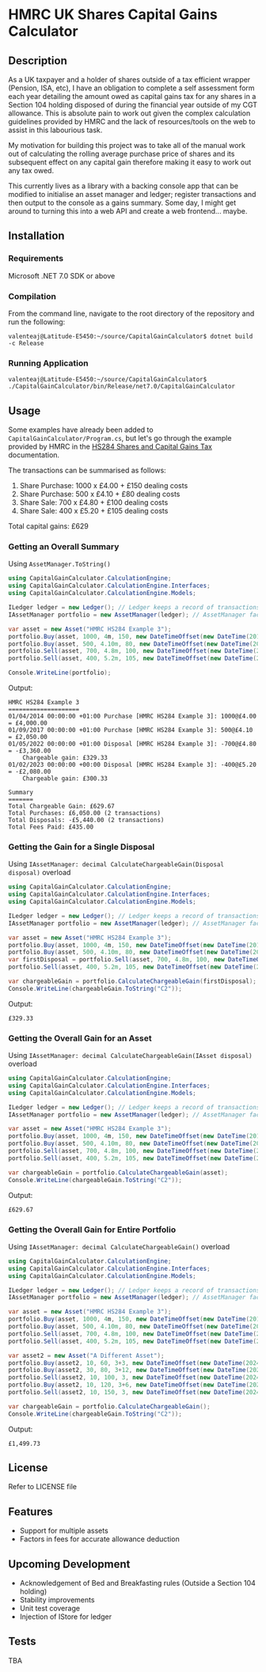 # HMRC UK Shares Capital Gains Calculator

## Description

As a UK taxpayer and a holder of shares outside of a tax efficient wrapper (Pension, ISA, etc), I have an obligation to complete a self assessment form each year detailing the amount owed as capital gains tax for any shares in a Section 104 holding disposed of during the financial year outside of my CGT allowance. This is absolute pain to work out given the complex calculation guidelines provided by HMRC and the lack of resources/tools on the web to assist in this labourious task.

My motivation for building this project was to take all of the manual work out of calculating the rolling average purchase price of shares and its subsequent effect on any capital gain therefore making it easy to work out any tax owed.

This currently lives as a library with a backing console app that can be modified to initialise an asset manager and ledger; register transactions and then output to the console as a gains summary. Some day, I might get around to turning this into a web API and create a web frontend... maybe.

## Installation

### Requirements
Microsoft .NET 7.0 SDK or above

### Compilation
From the command line, navigate to the root directory of the repository and run the following:
```shell
valenteaj@Latitude-E5450:~/source/CapitalGainCalculator$ dotnet build -c Release
```

### Running Application
```shell
valenteaj@Latitude-E5450:~/source/CapitalGainCalculator$ ./CapitalGainCalculator/bin/Release/net7.0/CapitalGainCalculator 
```

## Usage

Some examples have already been added to `CapitalGainCalculator/Program.cs`, but let's go through the example provided by HMRC in the [HS284 Shares and Capital Gains Tax](https://assets.publishing.service.gov.uk/media/5e848d7fe90e0706f5454ffe/HS284_Example_3_2020.pdf) documentation.

The transactions can be summarised as follows:
1. Share Purchase: 1000 x £4.00 + £150 dealing costs
1. Share Purchase: 500 x £4.10 + £80 dealing costs
1. Share Sale: 700 x £4.80 + £100 dealing costs
1. Share Sale: 400 x £5.20 + £105 dealing costs

Total capital gains: £629

### Getting an Overall Summary

Using `AssetManager.ToString()`

```c#
using CapitalGainCalculator.CalculationEngine;
using CapitalGainCalculator.CalculationEngine.Interfaces;
using CapitalGainCalculator.CalculationEngine.Models;

ILedger ledger = new Ledger(); // Ledger keeps a record of transactions for all assets
IAssetManager portfolio = new AssetManager(ledger); // AssetManager facilitates the purchase/sale of a given asset

var asset = new Asset("HMRC HS284 Example 3");
portfolio.Buy(asset, 1000, 4m, 150, new DateTimeOffset(new DateTime(2014, 4, 1)));
portfolio.Buy(asset, 500, 4.10m, 80, new DateTimeOffset(new DateTime(2017, 9, 1)));
portfolio.Sell(asset, 700, 4.8m, 100, new DateTimeOffset(new DateTime(2022, 5, 1)));
portfolio.Sell(asset, 400, 5.2m, 105, new DateTimeOffset(new DateTime(2023, 2, 1)));

Console.WriteLine(portfolio);
```

Output:
```
HMRC HS284 Example 3
====================
01/04/2014 00:00:00 +01:00 Purchase [HMRC HS284 Example 3]: 1000@£4.00 = £4,000.00
01/09/2017 00:00:00 +01:00 Purchase [HMRC HS284 Example 3]: 500@£4.10 = £2,050.00
01/05/2022 00:00:00 +01:00 Disposal [HMRC HS284 Example 3]: -700@£4.80 = -£3,360.00
	Chargeable gain: £329.33
01/02/2023 00:00:00 +00:00 Disposal [HMRC HS284 Example 3]: -400@£5.20 = -£2,080.00
	Chargeable gain: £300.33

Summary
=======
Total Chargeable Gain: £629.67
Total Purchases: £6,050.00 (2 transactions)
Total Disposals: -£5,440.00 (2 transactions)
Total Fees Paid: £435.00
```

### Getting the Gain for a Single Disposal

Using `IAssetManager: decimal CalculateChargeableGain(Disposal disposal)` overload

```c#
using CapitalGainCalculator.CalculationEngine;
using CapitalGainCalculator.CalculationEngine.Interfaces;
using CapitalGainCalculator.CalculationEngine.Models;

ILedger ledger = new Ledger(); // Ledger keeps a record of transactions for all assets
IAssetManager portfolio = new AssetManager(ledger); // AssetManager facilitates the purchase/sale of a given asset

var asset = new Asset("HMRC HS284 Example 3");
portfolio.Buy(asset, 1000, 4m, 150, new DateTimeOffset(new DateTime(2014, 4, 1)));
portfolio.Buy(asset, 500, 4.10m, 80, new DateTimeOffset(new DateTime(2017, 9, 1)));
var firstDisposal = portfolio.Sell(asset, 700, 4.8m, 100, new DateTimeOffset(new DateTime(2022, 5, 1)));
portfolio.Sell(asset, 400, 5.2m, 105, new DateTimeOffset(new DateTime(2023, 2, 1)));

var chargeableGain = portfolio.CalculateChargeableGain(firstDisposal);
Console.WriteLine(chargeableGain.ToString("C2"));
```

Output:
```
£329.33
```

### Getting the Overall Gain for an Asset

Using `IAssetManager: decimal CalculateChargeableGain(IAsset disposal)` overload

```c#
using CapitalGainCalculator.CalculationEngine;
using CapitalGainCalculator.CalculationEngine.Interfaces;
using CapitalGainCalculator.CalculationEngine.Models;

ILedger ledger = new Ledger(); // Ledger keeps a record of transactions for all assets
IAssetManager portfolio = new AssetManager(ledger); // AssetManager facilitates the purchase/sale of a given asset

var asset = new Asset("HMRC HS284 Example 3");
portfolio.Buy(asset, 1000, 4m, 150, new DateTimeOffset(new DateTime(2014, 4, 1)));
portfolio.Buy(asset, 500, 4.10m, 80, new DateTimeOffset(new DateTime(2017, 9, 1)));
portfolio.Sell(asset, 700, 4.8m, 100, new DateTimeOffset(new DateTime(2022, 5, 1)));
portfolio.Sell(asset, 400, 5.2m, 105, new DateTimeOffset(new DateTime(2023, 2, 1)));

var chargeableGain = portfolio.CalculateChargeableGain(asset);
Console.WriteLine(chargeableGain.ToString("C2"));
```

Output:
```
£629.67
```

### Getting the Overall Gain for Entire Portfolio

Using `IAssetManager: decimal CalculateChargeableGain()` overload

```c#
using CapitalGainCalculator.CalculationEngine;
using CapitalGainCalculator.CalculationEngine.Interfaces;
using CapitalGainCalculator.CalculationEngine.Models;

ILedger ledger = new Ledger(); // Ledger keeps a record of transactions for all assets
IAssetManager portfolio = new AssetManager(ledger); // AssetManager facilitates the purchase/sale of a given asset

var asset = new Asset("HMRC HS284 Example 3");
portfolio.Buy(asset, 1000, 4m, 150, new DateTimeOffset(new DateTime(2014, 4, 1)));
portfolio.Buy(asset, 500, 4.10m, 80, new DateTimeOffset(new DateTime(2017, 9, 1)));
portfolio.Sell(asset, 700, 4.8m, 100, new DateTimeOffset(new DateTime(2022, 5, 1)));
portfolio.Sell(asset, 400, 5.2m, 105, new DateTimeOffset(new DateTime(2023, 2, 1)));

var asset2 = new Asset("A Different Asset");
portfolio.Buy(asset2, 10, 60, 3+3, new DateTimeOffset(new DateTime(2024, 1, 10)));
portfolio.Buy(asset2, 30, 80, 3+12, new DateTimeOffset(new DateTime(2024, 1, 11)));
portfolio.Sell(asset2, 10, 100, 3, new DateTimeOffset(new DateTime(2024, 1, 12)));
portfolio.Buy(asset2, 10, 120, 3+6, new DateTimeOffset(new DateTime(2024, 1, 13)));
portfolio.Sell(asset2, 10, 150, 3, new DateTimeOffset(new DateTime(2024, 1, 14)));

var chargeableGain = portfolio.CalculateChargeableGain();
Console.WriteLine(chargeableGain.ToString("C2"));
```

Output:
```
£1,499.73
```

## License

Refer to LICENSE file

## Features
- Support for multiple assets
- Factors in fees for accurate allowance deduction

## Upcoming Development
- Acknowledgement of Bed and Breakfasting rules (Outside a Section 104 holding)
- Stability improvements
- Unit test coverage
- Injection of IStore for ledger

## Tests

TBA
